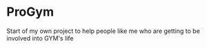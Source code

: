 ProGym
======

Start of my own project to help people like me who are getting to be involved into GYM's life
